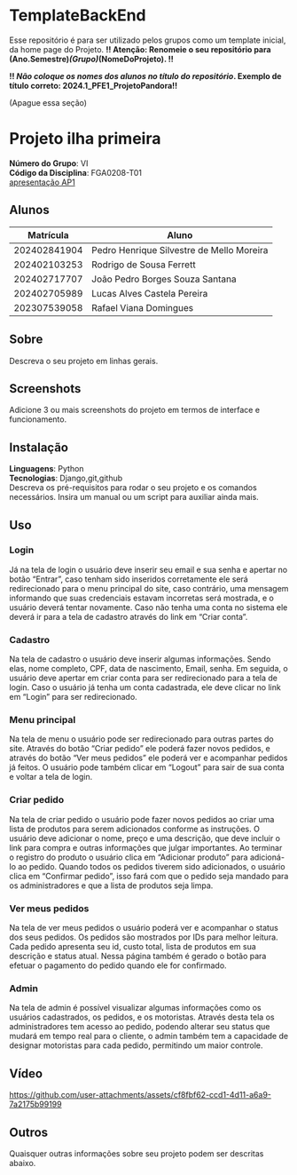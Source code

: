 # TemplateBackEnd
Esse repositório é para ser utilizado pelos grupos como um template inicial, da home page do Projeto.
**!! Atenção: Renomeie o seu repositório para (Ano.Semestre)_(Grupo)_(NomeDoProjeto). !!** 

**!! *Não coloque os nomes dos alunos no título do repositório*. Exemplo de título correto: 2024.1_PFE1_ProjetoPandora!!**
 
 (Apague essa seção)

# Projeto ilha primeira

**Número do Grupo**: VI<br>
**Código da Disciplina**: FGA0208-T01<br>
<a href="https://www.canva.com/design/DAGkEvW5Kgk/73_Q9lPLO7K95hl2_wALFw/edit?utm_content=DAGkEvW5Kgk&utm_campaign=designshare&utm_medium=link2&utm_source=sharebutton">apresentação AP1</a> <br>

## Alunos
|Matrícula | Aluno |
| -- | -- |
| 202402841904  |  Pedro Henrique Silvestre de Mello Moreira |
| 202402103253  | Rodrigo de Sousa Ferrett |
| 202402717707  |  João Pedro Borges Souza Santana |
| 202402705989  |  Lucas Alves Castela Pereira |
| 202307539058  |  Rafael Viana Domingues |

## Sobre 
Descreva o seu projeto em linhas gerais. 

## Screenshots
Adicione 3 ou mais screenshots do projeto em termos de interface e funcionamento.

## Instalação 
**Linguagens**: Python <br>
**Tecnologias**: Django,git,github <br>
Descreva os pré-requisitos para rodar o seu projeto e os comandos necessários.
Insira um manual ou um script para auxiliar ainda mais.

## Uso 

### Login
Já na tela de login o usuário deve inserir seu email e sua senha e apertar no botão “Entrar”, caso tenham sido inseridos corretamente ele será redirecionado para o menu principal do site, caso contrário, uma mensagem informando que suas credenciais estavam incorretas será mostrada, e o usuário deverá tentar novamente. Caso não tenha uma conta no sistema ele deverá ir para a tela de cadastro através do link em “Criar conta”.

### Cadastro
Na tela de cadastro o usuário deve inserir algumas informações. Sendo elas, nome completo, CPF, data de nascimento, Email, senha. Em seguida, o usuário deve apertar em criar conta para ser redirecionado para a tela de login. Caso o usuário já tenha um conta cadastrada, ele deve clicar no link em “Login” para ser redirecionado.

### Menu principal
Na tela de menu o usuário pode ser redirecionado para outras partes do site. Através do botão “Criar pedido” ele poderá fazer novos pedidos, e através do botão “Ver meus pedidos” ele poderá ver e acompanhar pedidos já feitos. O usuário pode também clicar em “Logout” para sair de sua conta e voltar a tela de login.

### Criar pedido
Na tela de criar pedido o usuário pode fazer novos pedidos ao criar uma lista de produtos para serem adicionados conforme as instruções. O usuário deve adicionar o nome, preço e uma descrição, que deve incluir o link para compra e outras informações que julgar importantes. Ao terminar o registro do produto o usuário clica em “Adicionar produto” para adicioná-lo ao pedido. Quando todos os pedidos tiverem sido adicionados, o usuário clica em “Confirmar pedido”, isso fará com que o pedido seja mandado para os administradores e que a lista de produtos seja limpa.

### Ver meus pedidos
Na tela de ver meus pedidos o usuário poderá ver e acompanhar o status dos seus pedidos. Os pedidos são mostrados por IDs para melhor leitura. Cada pedido apresenta seu id, custo total, lista de produtos em sua descrição e status atual. Nessa página também é gerado o botão para efetuar o pagamento do pedido quando ele for confirmado.

### Admin
Na tela de admin é possível visualizar algumas informações como os usuários cadastrados, os pedidos, e os motoristas. Através desta tela os administradores tem acesso ao pedido, podendo alterar seu status que mudará em tempo real para o cliente, o admin também tem a capacidade de designar motoristas para cada pedido, permitindo um maior controle.

## Vídeo
https://github.com/user-attachments/assets/cf8fbf62-ccd1-4d11-a6a9-7a2175b99199

## Outros 
Quaisquer outras informações sobre seu projeto podem ser descritas abaixo.
